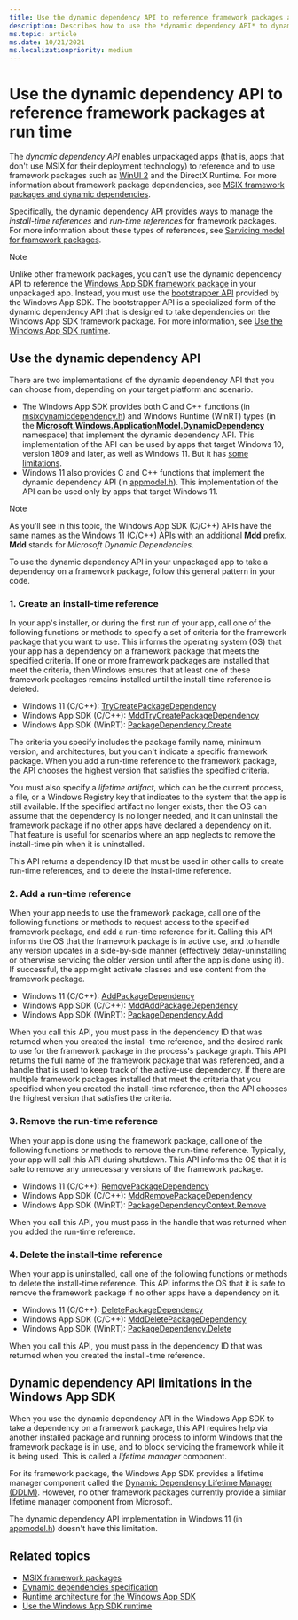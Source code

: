 ```yaml
---
title: Use the dynamic dependency API to reference framework packages at run time
description: Describes how to use the *dynamic dependency API* to dynamically take a dependency on different framework packages (other than the Windows App SDK framework package) in an unpackaged app at run time.
ms.topic: article
ms.date: 10/21/2021
ms.localizationpriority: medium
---
```


# Use the dynamic dependency API to reference framework packages at run time

The *dynamic dependency API* enables unpackaged apps (that is, apps that don't use MSIX for their deployment technology) to reference and to use framework packages such as [WinUI 2](../../../winui/winui2/index.md) and the DirectX Runtime. For more information about framework package dependencies, see [MSIX framework packages and dynamic dependencies](framework-packages-overview.md).

Specifically, the dynamic dependency API provides ways to manage the *install-time references* and *run-time references* for framework packages. For more information about these types of references, see [Servicing model for framework packages](framework-packages-overview.md#servicing-model-for-framework-packages). 

> [!NOTE]
> Unlike other framework packages, you can't use the dynamic dependency API to reference the [Windows App SDK framework package](../../../windows-app-sdk/deployment-architecture.md#framework-package) in your unpackaged app. Instead, you must use the [bootstrapper API](/windows/windows-app-sdk/api/win32/_bootstrap/) provided by the Windows App SDK. The bootstrapper API is a specialized form of the dynamic dependency API that is designed to take dependencies on the Windows App SDK framework package. For more information, see [Use the Windows App SDK runtime](../../../windows-app-sdk/use-windows-app-sdk-run-time.md).

## Use the dynamic dependency API

There are two implementations of the dynamic dependency API that you can choose from, depending on your target platform and scenario.

* The Windows App SDK provides both C and C++ functions (in [msixdynamicdependency.h](/windows/windows-app-sdk/api/win32/msixdynamicdependency)) and Windows Runtime (WinRT) types (in the [**Microsoft.Windows.ApplicationModel.DynamicDependency**](/windows/windows-app-sdk/api/winrt/microsoft.windows.applicationmodel.dynamicdependency) namespace) that implement the dynamic dependency API. This implementation of the API can be used by apps that target Windows 10, version 1809 and later, as well as Windows 11. But it has [some limitations](#dynamic-dependency-api-limitations-in-the-windows-app-sdk).
* Windows 11 also provides C and C++ functions that implement the dynamic dependency API (in [appmodel.h](/windows/win32/api/appmodel)). This implementation of the API can be used only by apps that target Windows 11.

> [!NOTE]
> As you'll see in this topic, the Windows App SDK (C/C++) APIs have the same names as the Windows 11 (C/C++) APIs with an additional **Mdd** prefix. **Mdd** stands for *Microsoft Dynamic Dependencies*.

To use the dynamic dependency API in your unpackaged app to take a dependency on a framework package, follow this general pattern in your code.

### 1. Create an install-time reference

In your app's installer, or during the first run of your app, call one of the following functions or methods to specify a set of criteria for the framework package that you want to use. This informs the operating system (OS) that your app has a dependency on a framework package that meets the specified criteria. If one or more framework packages are installed that meet the criteria, then Windows ensures that at least one of these framework packages remains installed until the install-time reference is deleted.

* Windows 11 (C/C++): [TryCreatePackageDependency](/windows/win32/api/appmodel/nf-appmodel-trycreatepackagedependency)
* Windows App SDK (C/C++): [MddTryCreatePackageDependency](/windows/windows-app-sdk/api/win32/msixdynamicdependency/nf-msixdynamicdependency-mddtrycreatepackagedependency)
* Windows App SDK (WinRT): [PackageDependency.Create](/windows/windows-app-sdk/api/winrt/microsoft.windows.applicationmodel.dynamicdependency.packagedependency.create)

The criteria you specify includes the package family name, minimum version, and architectures, but you can't indicate a specific framework package. When you add a run-time reference to the framework package, the API chooses the highest version that satisfies the specified criteria.

You must also specify a *lifetime artifact*, which can be the current process, a file, or a Windows Registry key that indicates to the system that the app is still available. If the specified artifact no longer exists, then the OS can assume that the dependency is no longer needed, and it can uninstall the framework package if no other apps have declared a dependency on it. That feature is useful for scenarios where an app neglects to remove the install-time pin when it is uninstalled.

This API returns a dependency ID that must be used in other calls to create run-time references, and to delete the install-time reference.

### 2. Add a run-time reference

When your app needs to use the framework package, call one of the following functions or methods to request access to the specified framework package, and add a run-time reference for it. Calling this API informs the OS that the framework package is in active use, and to handle any version updates in a side-by-side manner (effectively delay-uninstalling or otherwise servicing the older version until after the app is done using it). If successful, the app might activate classes and use content from the framework package.

* Windows 11 (C/C++): [AddPackageDependency](/windows/win32/api/appmodel/nf-appmodel-addpackagedependency)
* Windows App SDK (C/C++): [MddAddPackageDependency](/windows/windows-app-sdk/api/win32/msixdynamicdependency/nf-msixdynamicdependency-mddaddpackagedependency)
* Windows App SDK (WinRT): [PackageDependency.Add](/windows/windows-app-sdk/api/winrt/microsoft.windows.applicationmodel.dynamicdependency.packagedependency.add)

When you call this API, you must pass in the dependency ID that was returned when you created the install-time reference, and the desired rank to use for the framework package in the process's package graph. This API returns the full name of the framework package that was referenced, and a handle that is used to keep track of the active-use dependency. If there are multiple framework packages installed that meet the criteria that you specified when you created the install-time reference, then the API chooses the highest version that satisfies the criteria.

### 3. Remove the run-time reference

When your app is done using the framework package, call one of the following functions or methods to remove the run-time reference. Typically, your app will call this API during shutdown. This API informs the OS that it is safe to remove any unnecessary versions of the framework package.

* Windows 11 (C/C++): [RemovePackageDependency](/windows/win32/api/appmodel/nf-appmodel-removepackagedependency)
* Windows App SDK (C/C++): [MddRemovePackageDependency](/windows/windows-app-sdk/api/win32/msixdynamicdependency/nf-msixdynamicdependency-mddremovepackagedependency)
* Windows App SDK (WinRT): [PackageDependencyContext.Remove](/windows/windows-app-sdk/api/winrt/microsoft.windows.applicationmodel.dynamicdependency.packagedependencycontext.remove)

When you call this API, you must pass in the handle that was returned when you added the run-time reference.

### 4. Delete the install-time reference

When your app is uninstalled, call one of the following functions or methods to delete the install-time reference. This API informs the OS that it is safe to remove the framework package if no other apps have a dependency on it.

* Windows 11 (C/C++): [DeletePackageDependency](/windows/win32/api/appmodel/nf-appmodel-deletepackagedependency)
* Windows App SDK (C/C++): [MddDeletePackageDependency](/windows/windows-app-sdk/api/win32/msixdynamicdependency/nf-msixdynamicdependency-mdddeletepackagedependency)
* Windows App SDK (WinRT): [PackageDependency.Delete](/windows/windows-app-sdk/api/winrt/microsoft.windows.applicationmodel.dynamicdependency.packagedependency.delete)

When you call this API, you must pass in the dependency ID that was returned when you created the install-time reference.

## Dynamic dependency API limitations in the Windows App SDK

When you use the dynamic dependency API in the Windows App SDK to take a dependency on a framework package, this API requires help via another installed package and running process to inform Windows that the framework package is in use, and to block servicing the framework while it is being used. This is called a *lifetime manager* component.

For its framework package, the Windows App SDK provides a lifetime manager component called the [Dynamic Dependency Lifetime Manager (DDLM)](../../../windows-app-sdk/deployment-architecture.md). However, no other framework packages currently provide a similar lifetime manager component from Microsoft.

The dynamic dependency API implementation in Windows 11 (in [appmodel.h](/windows/win32/api/appmodel)) doesn't have this limitation.

## Related topics

* [MSIX framework packages](framework-packages-overview.md)
* [Dynamic dependencies specification](https://github.com/microsoft/WindowsAppSDK/blob/main/specs/dynamicdependencies/DynamicDependencies.md)
* [Runtime architecture for the Windows App SDK](../../../windows-app-sdk/deployment-architecture.md)
* [Use the Windows App SDK runtime](../../../windows-app-sdk/use-windows-app-sdk-run-time.md)

